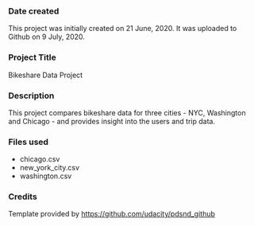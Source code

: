 ### Date created
This project was initially created on 21 June, 2020. It was uploaded to Github on 9 July, 2020.

### Project Title
Bikeshare Data Project

### Description
This project compares bikeshare data for three cities - NYC, Washington and Chicago - and provides insight into the users and trip data.

### Files used
* chicago.csv
* new_york_city.csv
* washington.csv

### Credits
Template provided by https://github.com/udacity/pdsnd_github
